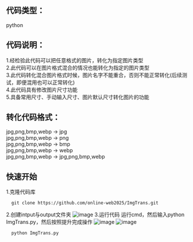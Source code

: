 ## 代码类型：
  python<br>
## 代码说明：
  1.经检验此代码可以把任意格式的图片，转化为指定图片类型<br>
  2.此代码可以在图片格式混合的情况也能转化为指定的图片类型<br>
  3.此代码转化混合图片格式时候，图片名字不能重合，否则不能正常转化(后续测试，即便混用也可以正常转化)<br>
  4.此代码具有修改图片尺寸功能<br>
  5.具备常用尺寸、手动输入尺寸、图片默认尺寸转化图片的功能<br>
## 转化代码格式：
  jpg,png,bmp,webp -> jpg<br>
  jpg,png,bmp,webp -> png<br>
  jpg,png,bmp,webp -> bmp<br>
  jpg,png,bmp,webp -> webp<br>
  jpg,png,bmp,webp -> jpg,png,bmp,webp<br>
  ## 快速开始
  1.克隆代码库
  ```
    git clone https://github.com/online-web2025/ImgTrans.git

  ```
  2.创建intput与output文件夹
  ![image](https://github.com/online-web2025/ImgTrans/assets/138352290/7d7ff454-a9ad-43f5-b3ff-77ef589d4594)
  3.运行代码
  运行cmd，然后输入python ImgTrans.py，然后按照提升完成操作
  ![image](https://github.com/online-web2025/ImgTrans/assets/138352290/2149b185-2f5e-4887-bfa8-575e88717cb8)
![image](https://github.com/online-web2025/ImgTrans/assets/138352290/625abb8f-e643-4152-9db2-519db1f04ebe)

  ```
    python ImgTrans.py

  ```
  
  

